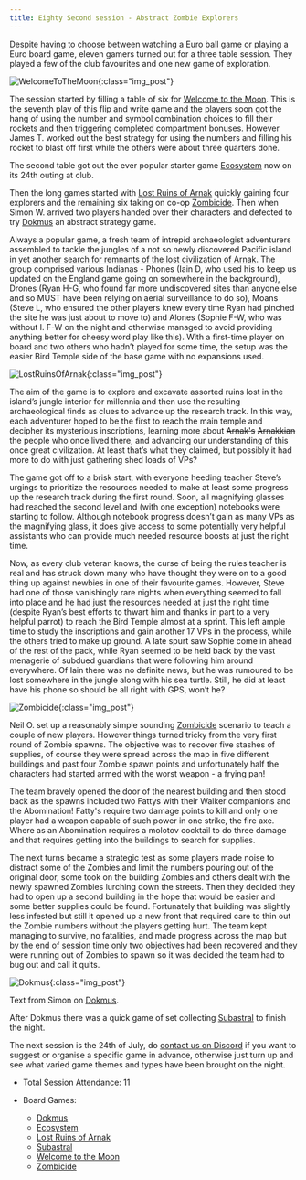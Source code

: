 ```yaml
---
title: Eighty Second session - Abstract Zombie Explorers
---
```


Despite having to choose between watching a Euro ball game or playing a Euro board game, eleven gamers turned out for a three table session. They played a few of the club favourites and one new game of exploration.

![WelcomeToTheMoon](/images/posts/2024_07_10/WelcomeToTheMoon01.jpg "WelcomeToTheMoon"){:class="img_post"}

The session started by filling a table of six for [Welcome to the Moon][WTM]. This is the seventh play of this flip and write game and the players soon got the hang of using the number and symbol combination choices to fill their rockets and then triggering completed compartment bonuses. However James T. worked out the best strategy for using the numbers and filling his rocket to blast off first while the others were about three quarters done.

The second table got out the ever popular starter game [Ecosystem][E] now on its 24th outing at club.

Then the long games started with [Lost Ruins of Arnak][LRA] quickly gaining four explorers and the remaining six taking on co-op [Zombicide][Zom]. Then when Simon W. arrived two players handed over their characters and defected to try [Dokmus][Dk] an abstract strategy game.

Always a popular game, a fresh team of intrepid archaeologist adventurers assembled to tackle the jungles of a not so newly discovered Pacific island in [yet another search for remnants of the lost civilization of Arnak][LRA]. The group comprised various Indianas - Phones (Iain D, who used his to keep us updated on the England game going on somewhere in the background), Drones (Ryan H-G, who found far more undiscovered sites than anyone else and so MUST have been relying on aerial surveillance to do so), Moans (Steve L, who ensured the other players knew every time Ryan had pinched the site he was just about to move to) and Alones (Sophie F-W, who was without I. F-W on the night and otherwise managed to avoid providing anything better for cheesy word play like this). With a first-time player on board and two others who hadn’t played for some time, the setup was the easier Bird Temple side of the base game with no expansions used.

![LostRuinsOfArnak](/images/posts/2024_07_10/Arnak01.jpg "LostRuinsOfArnak"){:class="img_post"}

The aim of the game is to explore and excavate assorted ruins lost in the island’s jungle interior for millennia and then use the resulting archaeological finds as clues to advance up the research track.  In this way, each adventurer hoped to be the first to reach the main temple and decipher its mysterious inscriptions, learning more about ~~Arnak's~~ ~~Arnakkian~~ the people who once lived there, and advancing our understanding of this once great civilization. At least that’s what they claimed, but possibly it had more to do with just gathering shed loads of VPs?

The game got off to a brisk start, with everyone heeding teacher Steve’s urgings to prioritize the resources needed to make at least some progress up the research track during the first round. Soon, all magnifying glasses had reached the second level and (with one exception) notebooks were starting to follow. Although notebook progress doesn’t gain as many VPs as the magnifying glass, it does give access to some potentially very helpful assistants who can provide much needed resource boosts at just the right time.

Now, as every club veteran knows, the curse of being the rules teacher is real and has struck down many who have thought they were on to a good thing up against newbies in one of their favourite games. However, Steve had one of those vanishingly rare nights when everything seemed to fall into place and he had just the resources needed at just the right time (despite Ryan’s best efforts to thwart him and thanks in part to a very helpful parrot) to reach the Bird Temple almost at a sprint. This left ample time to study the inscriptions and gain another 17 VPs in the process, while the others tried to make up ground. A late spurt saw Sophie come in ahead of the rest of the pack, while Ryan seemed to be held back by the vast menagerie of subdued guardians that were following him around everywhere. Of Iain there was no definite news, but he was rumoured to be lost somewhere in the jungle along with his sea turtle. Still, he did at least have his phone so should be all right with GPS, won’t he?

![Zombicide](/images/posts/2024_07_10/Zombicide01.jpg "Zombicide"){:class="img_post"}

Neil O. set up a reasonably simple sounding [Zombicide][Zom] scenario to teach a couple of new players. However things turned tricky from the very first round of Zombie spawns. The objective was to recover five stashes of supplies, of course they were spread across the map in five different buildings and past four Zombie spawn points and unfortunately half the characters had started armed with the worst weapon - a frying pan!

The team bravely opened the door of the nearest building and then stood back as the spawns included two Fattys with their Walker companions and the Abomination! Fatty's require two damage points to kill and only one player had a weapon capable of such power in one strike, the fire axe. Where as an Abomination requires a molotov cocktail to do three damage and that requires getting into the buildings to search for supplies.

The next turns became a strategic test as some players made noise to distract some of the Zombies and limit the numbers pouring out of the original door, some took on the building Zombies and others dealt with the newly spawned Zombies lurching down the streets. Then they decided they had to open up a second building in the hope that would be easier and some better supplies could be found. Fortunately that building was slightly less infested but still it opened up a new front that required care to thin out the Zombie numbers without the players getting hurt. The team kept managing to survive, no fatalities, and made progress across the map but by the end of session time only two objectives had been recovered and they were running out of Zombies to spawn so it was decided the team had to bug out and call it quits. 

![Dokmus](/images/posts/2024_07_10/Dokmus01.jpg "Dokmus"){:class="img_post"}

Text from Simon on [Dokmus][Dk].

After Dokmus there was a quick game of set collecting [Subastral][SA] to finish the night.

The next session is the 24th of July, do [contact us on Discord][Contact] if you want to suggest or organise a specific game in advance, otherwise just turn up and see what varied game themes and types have been brought on the night. 

* Total Session Attendance: 11
* Board Games:

	 * [Dokmus][Dk]
	 * [Ecosystem][E]
	 * [Lost Ruins of Arnak][LRA]
	 * [Subastral][SA]
	 * [Welcome to the Moon][WTM]
	 * [Zombicide][Zom]

[Dk]: {{site.data.BoardGameLinks.Dokmus.Link}}
[E]: {{site.data.BoardGameLinks.Ecosystem.Link}}
[LRA]: {{site.data.BoardGameLinks.LostRuinsOfArnak.Link}}
[SA]: {{site.data.BoardGameLinks.Subastral.Link}}
[WTM]: {{site.data.BoardGameLinks.WelcomeToTheMoon.Link}}
[Zom]: {{site.data.BoardGameLinks.Zombicide.Link}}


[Contact]: /Contact.html
